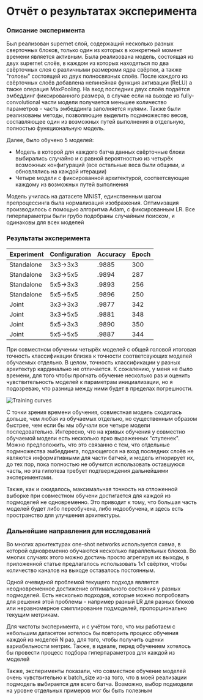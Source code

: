 # Отчёт о результатах эксперимента


### Описание эксперимента

Был реализован supernet слой, содержащий несколько разных сверточных блоков, только один из которых в конкретный момент времени является активным. Была реализована модель, состоящая из двух supernet слоёв, в каждом из которых находяться по два свёрточных слоя с различными размероми ядра свёртки, а также "головы" состоящей из двух полносвязных слоёв. После каждого из свёрточных слоёв добавлена нелинейная функция активации (ReLU) а также операция MaxPooling. На вход последних двух слоёв подаётся эмбеддинг фиксированного размера, в случае если на выходе из fully-convolutional части модели получается меньшее количество параметров - часть эмбеддинга заполняется нулями. Также были реализованы методы, позволяющие выделить подмножество весов, составляющее один из возможных путей выполнения в отдельную, полностью функциональную модель.

Далее, было обучено 5 моделей:
* Модель в которой для каждого батча данных свёрточные блоки выбирались случайно и с равной вероятностью из четырёх возможных конфигураций (все остальные веса были общими, и обновлялись на каждой итерации)
* Четыре модели с фиксированной архитектурой, соответсвующие каждому из возможных путей выполнения

Модель училась на датасете MNIST, единственным шагом препроцессинга была нормализация изображения. Оптимизация производилось с помощью алгоритма Adam, с фиксированным LR. Все гиперпараметры были грубо подобраны случайным поиском, и одинаковы для всех моделей

### Результаты эксперимента

| Experiment | Configuration | Accuracy | Epoch |
|------------|---------------|----------|-------|
| Standalone | 3x3->3x3      |  .9885   |  300  |
| Standalone | 3x3->5x5      |  .9894   |  287  |
| Standalone | 5x5->3x3      |  .9893   |  256  |
| Standalone | 5x5->5x5      |  .9896   |  250  |
| Joint      | 3x3->3x3      |  .9877   |  342  |
| Joint      | 3x3->5x5      |  .9881   |  348  |
| Joint      | 5x5->3x3      |  .9890   |  350  |
| Joint      | 5x5->5x5      |  .9887   |  344  |


При совместном обучении четырёх моделей с общей головой итоговая точность классификации близка к точности соответсвующих моделей обучаемых отдельно. В целом, точность классификации у разных архитектур кардинально не отличается. К сожалению, у меня не было времени, для того чтобы прогнать обучение несколько раз и оценить чувствительность моделей к параметрам инициализации, но я подозреваю, что разница между ними будет в пределах погрешности.

![Training curves](pics/training_curves.png "Training curves")

С точки зрения времени обучения, совместная модель сходилась дольше, чем любая из обучаемых отдельно, но существенным образом быстрее, чем если бы мы обучали все четыре модели последовательно. Интересно, что на кривых обучения у совместно обучаемой модели есть несколько ярко выраженных "ступенек". Можно предположить, что это связанно с тем, что отдельные подмножества эмбеддинга, подающегося на вход последних слоёв не являются информативными для части батчей, и модель игнорирует их, до тех пор, пока полностью не обучится использовать оставшуюся часть, но эта гипотеза требует подтверждения дальнейшими экспериментами.

Также, как и ожидалось, максимальная точность на отложенной выборке при совместном обучени достигается для каждой из подмоделей не одновременно. Это приводит к тому, что большая часть моделей будет либо переобучена, либо недообучена, и здесь есть пространство для улучшения архитектуры.

### Дальнейшие направления для исследований

Во многих архитектурах one-shot networks используется схема, в которой одновременно обучаются несколько параллельных блоков. Во многих случаях этого можно достичь просто агрегируя их выходы, в приложенной статье предлагалось использовать 1x1 свёртки, чтобы количество каналов на выходе оставалось постоянным.

Одной очевидной проблемой текущего подхода является неодновременное достижение оптимального состояния у разных подмоделей. Есть несколько подходов, которые можно попробовать для решения этой проблемы - например разный LR для разных блоков или неравномерное сэмплирование подмоделей, пропорционально текущим метрикам.

Для чистоты эксперимента, и с учётом того, что мы работаем с небольшим датасетом хотелось бы повторить процесс обучения каждой из моделей N раз, для того, чтобы получить оценки вариабельности метрик. Также, в идеале, перед обучением хотелось бы провести процесс подбора гиперпараметров для каждой из моделей

Также, эксперименты показали, что совместное обучение моделей очень чувствительно к batch_size из-за того, что в моей реализации подмодель выбирается для всего батча. Возможно, выбор подмодели на уровне отдельных примеров мог бы быть полезным
